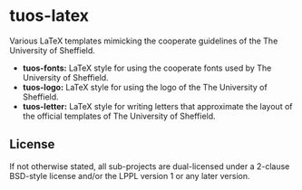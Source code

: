 # tuos-latex
Various LaTeX templates mimicking the cooperate guidelines of the The
University of Sheffield.

* **tuos-fonts:** LaTeX style for using the cooperate fonts used by 
  The University of Sheffield.
* **tuos-logo:** LaTeX style for using the logo of the The University of
   Sheffield.
* **tuos-letter:** LaTeX style for writing letters that approximate the 
  layout of the official templates of The University of Sheffield.

## License
If not otherwise stated, all sub-projects are dual-licensed under a
2-clause BSD-style license and/or the LPPL version 1 or any later 
version. 
